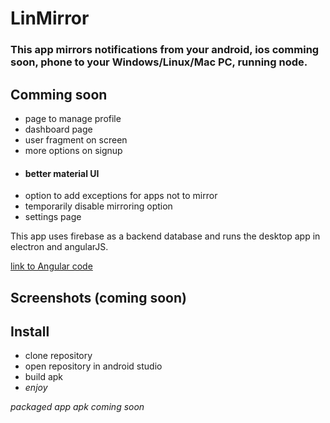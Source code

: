 # LinMirror


### This app mirrors notifications from your android, ios comming soon, phone to your Windows/Linux/Mac PC, running node.

## Comming soon
- page to manage profile
- dashboard page
- user fragment on screen
- more options on signup
- #### better material UI
- option to add exceptions for apps not to mirror
- temporarily disable mirroring option
- settings page

This app uses firebase as a backend database and runs the desktop app in electron and angularJS. 
 
[link to Angular code](https://github.com/shaqer1/LinMirrorServer)

##  Screenshots (coming soon)


## Install

- clone repository
- open repository in android studio
- build apk
- _enjoy_

_packaged app apk coming soon_


